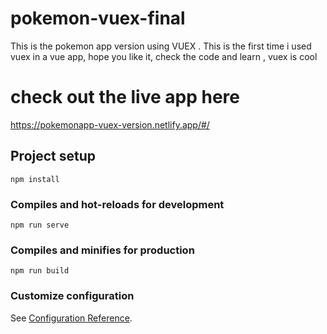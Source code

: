 # pokemon-vuex-final

This is the pokemon app version using VUEX . This is the first time i used vuex in a vue app, hope you like it, check the code and learn , vuex is cool

# check out the live app here
https://pokemonapp-vuex-version.netlify.app/#/

## Project setup
```
npm install
```

### Compiles and hot-reloads for development
```
npm run serve
```

### Compiles and minifies for production
```
npm run build
```

### Customize configuration
See [Configuration Reference](https://cli.vuejs.org/config/).
